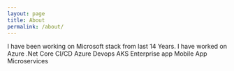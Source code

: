 ```yaml
---
layout: page
title: About
permalink: /about/
---
```


I have been working on Microsoft stack from last 14 Years.
I have worked on 
Azure
.Net Core
CI/CD Azure Devops
AKS
Enterprise app
Mobile  App
Microservices


